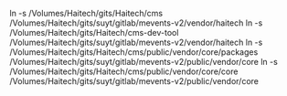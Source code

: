 ln -s /Volumes/Haitech/gits/Haitech/cms /Volumes/Haitech/gits/suyt/gitlab/mevents-v2/vendor/haitech
ln -s /Volumes/Haitech/gits/Haitech/cms-dev-tool /Volumes/Haitech/gits/suyt/gitlab/mevents-v2/vendor/haitech
ln -s /Volumes/Haitech/gits/Haitech/cms/public/vendor/core/packages /Volumes/Haitech/gits/suyt/gitlab/mevents-v2/public/vendor/core
ln -s /Volumes/Haitech/gits/Haitech/cms/public/vendor/core/core /Volumes/Haitech/gits/suyt/gitlab/mevents-v2/public/vendor/core